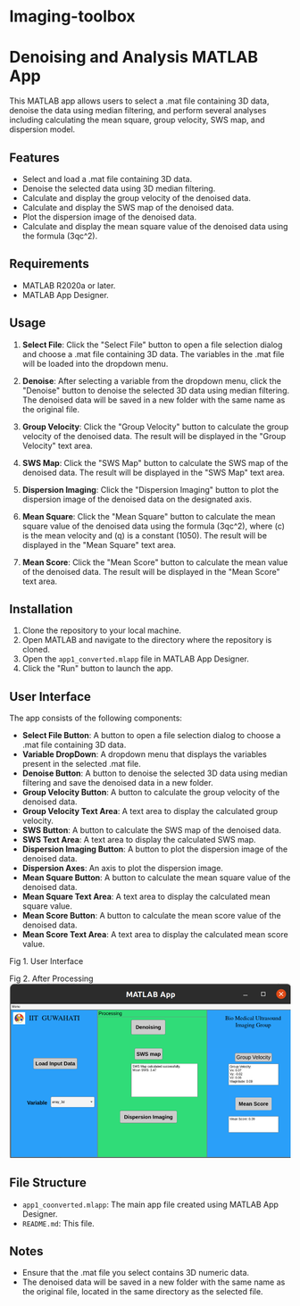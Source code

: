 # Imaging-toolbox

# Denoising and Analysis MATLAB App

This MATLAB app allows users to select a .mat file containing 3D data, denoise the data using median filtering, and perform several analyses including calculating the mean square, group velocity, SWS map, and dispersion model.

## Features

- Select and load a .mat file containing 3D data.
- Denoise the selected data using 3D median filtering.
- Calculate and display the group velocity of the denoised data.
- Calculate and display the SWS map of the denoised data.
- Plot the dispersion image of the denoised data.
- Calculate and display the mean square value of the denoised data using the formula \(3qc^2\).

## Requirements

- MATLAB R2020a or later.
- MATLAB App Designer.

## Usage

1. **Select File**: Click the "Select File" button to open a file selection dialog and choose a .mat file containing 3D data. The variables in the .mat file will be loaded into the dropdown menu.

2. **Denoise**: After selecting a variable from the dropdown menu, click the "Denoise" button to denoise the selected 3D data using median filtering. The denoised data will be saved in a new folder with the same name as the original file.

3. **Group Velocity**: Click the "Group Velocity" button to calculate the group velocity of the denoised data. The result will be displayed in the "Group Velocity" text area.

4. **SWS Map**: Click the "SWS Map" button to calculate the SWS map of the denoised data. The result will be displayed in the "SWS Map" text area.

5. **Dispersion Imaging**: Click the "Dispersion Imaging" button to plot the dispersion image of the denoised data on the designated axis.

6. **Mean Square**: Click the "Mean Square" button to calculate the mean square value of the denoised data using the formula \(3qc^2\), where \(c\) is the mean velocity and \(q\) is a constant (1050). The result will be displayed in the "Mean Square" text area.

7. **Mean Score**: Click the "Mean Score" button to calculate the mean value of the denoised data. The result will be displayed in the "Mean Score" text area.

## Installation

1. Clone the repository to your local machine.
2. Open MATLAB and navigate to the directory where the repository is cloned.
3. Open the `app1_converted.mlapp` file in MATLAB App Designer.
4. Click the "Run" button to launch the app.

## User Interface

The app consists of the following components:

- **Select File Button**: A button to open a file selection dialog to choose a .mat file containing 3D data.
- **Variable DropDown**: A dropdown menu that displays the variables present in the selected .mat file.
- **Denoise Button**: A button to denoise the selected 3D data using median filtering and save the denoised data in a new folder.
- **Group Velocity Button**: A button to calculate the group velocity of the denoised data.
- **Group Velocity Text Area**: A text area to display the calculated group velocity.
- **SWS Button**: A button to calculate the SWS map of the denoised data.
- **SWS Text Area**: A text area to display the calculated SWS map.
- **Dispersion Imaging Button**: A button to plot the dispersion image of the denoised data.
- **Dispersion Axes**: An axis to plot the dispersion image.
- **Mean Square Button**: A button to calculate the mean square value of the denoised data.
- **Mean Square Text Area**: A text area to display the calculated mean square value.
- **Mean Score Button**: A button to calculate the mean score value of the denoised data.
- **Mean Score Text Area**: A text area to display the calculated mean score value.




 
Fig 1. User Interface

 
Fig 2. After Processing
![alt text](image.png)

## File Structure

- `app1_coonverted.mlapp`: The main app file created using MATLAB App Designer.
- `README.md`: This file.

## Notes

- Ensure that the .mat file you select contains 3D numeric data.
- The denoised data will be saved in a new folder with the same name as the original file, located in the same directory as the selected file.


